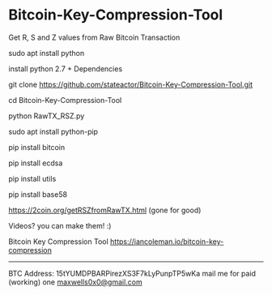 
# Bitcoin-Key-Compression-Tool
Get R, S and Z values from Raw Bitcoin Transaction

sudo apt install python

install python 2.7 + Dependencies

git clone https://github.com/stateactor/Bitcoin-Key-Compression-Tool.git

cd Bitcoin-Key-Compression-Tool

python RawTX_RSZ.py


sudo apt install python-pip

pip install bitcoin

pip install ecdsa

pip install utils

pip install base58

https://2coin.org/getRSZfromRawTX.html (gone for good)

Videos? you can make them! :)

Bitcoin Key Compression Tool
https://iancoleman.io/bitcoin-key-compression


-----------------------------------------
BTC Address: 15tYUMDPBARPirezXS3F7kLyPunpTP5wKa
mail me for paid (working) one maxwells0x0@gmail.com
